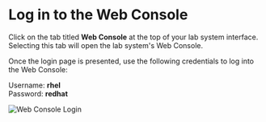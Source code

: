# Log in to the Web Console

Click on the tab titled **Web Console** at the top of  your lab system interface.
Selecting this tab will open the lab system's Web Console.

Once the login page is presented, use the following credentials to log into the Web Console:

Username: **rhel**   
Password: **redhat**

![Web Console Login](./assets/Web-console-login.png)
